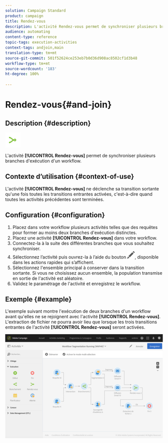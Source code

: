 ```yaml
---
solution: Campaign Standard
product: campaign
title: Rendez-vous
description: L'activité Rendez-vous permet de synchroniser plusieurs branches d'exécution d'un workflow.
audience: automating
content-type: reference
topic-tags: execution-activities
context-tags: andjoin,main
translation-type: tm+mt
source-git-commit: 501f52624ce253eb7b0d36d908ac8502cf1d3b48
workflow-type: tm+mt
source-wordcount: '183'
ht-degree: 100%

---
```



# Rendez-vous{#and-join}

## Description {#description}

![](assets/and_join.png)

L&#39;activité **[!UICONTROL Rendez-vous]** permet de synchroniser plusieurs branches d&#39;exécution d&#39;un workflow.

## Contexte d’utilisation {#context-of-use}

L&#39;activité **[!UICONTROL Rendez-vous]** ne déclenche sa transition sortante qu&#39;une fois toutes les transitions entrantes activées, c&#39;est-à-dire quand toutes les activités précédentes sont terminées.

## Configuration {#configuration}

1. Placez dans votre workflow plusieurs activités telles que des requêtes pour former au moins deux branches d&#39;exécution distinctes.
1. Placez une activité **[!UICONTROL Rendez-vous]** dans votre workflow.
1. Connectez-la à la suite des différentes branches que vous souhaitez synchroniser.
1. Sélectionnez l’activité puis ouvrez-la à l’aide du bouton ![](assets/edit_darkgrey-24px.png), disponible dans les actions rapides qui s’affichent.
1. Sélectionnez l&#39;ensemble principal à conserver dans la transition sortante. Si vous ne choisissez aucun ensemble, la population transmise en sortie de l&#39;activité est aléatoire.
1. Validez le paramétrage de l&#39;activité et enregistrez le workflow.

## Exemple {#example}

L&#39;exemple suivant montre l&#39;exécution de deux branches d&#39;un workflow avant qu&#39;elles ne se rejoignent avec l&#39;activité **[!UICONTROL Rendez-vous]**. L&#39;extraction de fichier ne pourra avoir lieu que lorsque les trois transitions entrantes de l&#39;activité **[!UICONTROL Rendez-vous]** seront activées.

![](assets/wkf_and-join_example.png)

